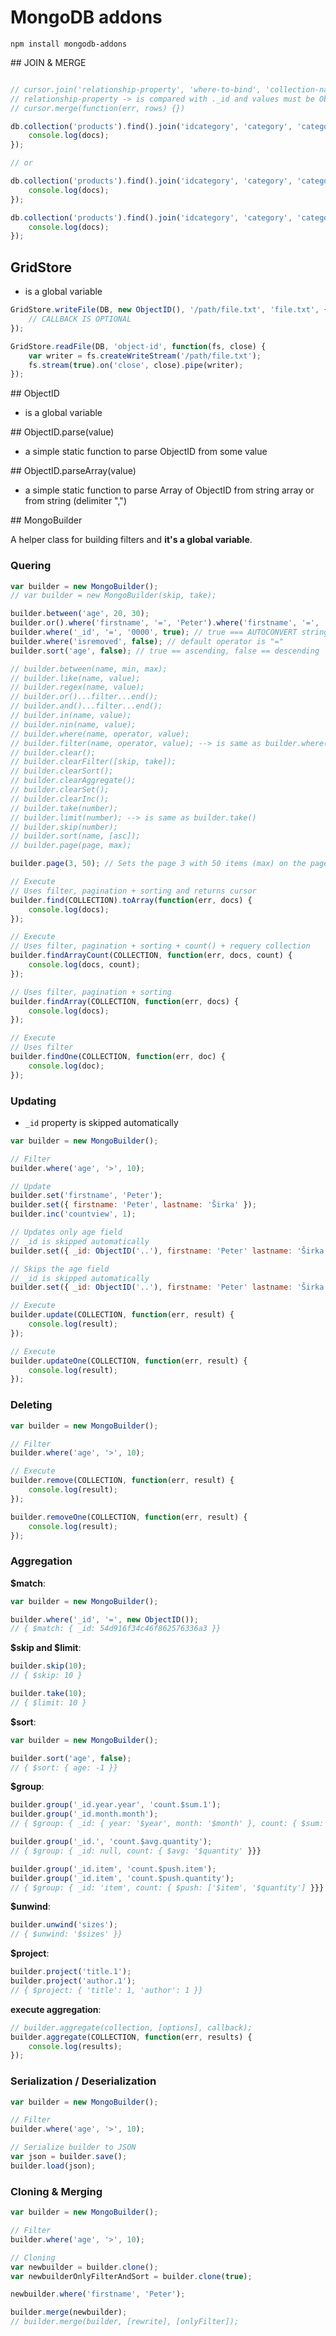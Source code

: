 # MongoDB addons

`npm install mongodb-addons`

## JOIN & MERGE

```js

// cursor.join('relationship-property', 'where-to-bind', 'collection-name', [fields], [additional-filter])
// relationship-property -> is compared with ._id and values must be ObjectId()
// cursor.merge(function(err, rows) {})

db.collection('products').find().join('idcategory', 'category', 'categories-collection').merge(function(err, docs) {
    console.log(docs);
});

// or

db.collection('products').find().join('idcategory', 'category', 'categories', { name: 1 }).merge(function(err, docs) {
    console.log(docs);
});

db.collection('products').find().join('idcategory', 'category', 'categories', { name: 1 }, { removed: false }).merge(function(err, docs) {
    console.log(docs);
});

```

## GridStore
- is a global variable

```javascript
GridStore.writeFile(DB, new ObjectID(), '/path/file.txt', 'file.txt', { 'ME':1 }, function(err) {
    // CALLBACK IS OPTIONAL
});
```

```javascript
GridStore.readFile(DB, 'object-id', function(fs, close) {
    var writer = fs.createWriteStream('/path/file.txt');
    fs.stream(true).on('close', close).pipe(writer);
});
```

## ObjectID
- is a global variable

## ObjectID.parse(value)
- a simple static function to parse ObjectID from some value

## ObjectID.parseArray(value)
- a simple static function to parse Array of ObjectID from string array or from string (delimiter ",")

## MongoBuilder

A helper class for building filters and __it's a global variable__.

### Quering

```javascript
var builder = new MongoBuilder();
// var builder = new MongoBuilder(skip, take);

builder.between('age', 20, 30);
builder.or().where('firstname', '=', 'Peter').where('firstname', '=', 'Jozef').end();
builder.where('_id', '=', '0000', true); // true === AUTOCONVERT string to ObjectID
builder.where('isremoved', false); // default operator is "="
builder.sort('age', false); // true == ascending, false == descending

// builder.between(name, min, max);
// builder.like(name, value);
// builder.regex(name, value);
// builder.or()...filter...end();
// builder.and()...filter...end();
// builder.in(name, value);
// builder.nin(name, value);
// builder.where(name, operator, value);
// builder.filter(name, operator, value); --> is same as builder.where()
// builder.clear();
// builder.clearFilter([skip, take]);
// builder.clearSort();
// builder.clearAggregate();
// builder.clearSet();
// builder.clearInc();
// builder.take(number);
// builder.limit(number); --> is same as builder.take()
// builder.skip(number);
// builder.sort(name, [asc]);
// builder.page(page, max);

builder.page(3, 50); // Sets the page 3 with 50 items (max) on the page

// Execute
// Uses filter, pagination + sorting and returns cursor
builder.find(COLLECTION).toArray(function(err, docs) {
    console.log(docs);
});

// Execute
// Uses filter, pagination + sorting + count() + requery collection
builder.findArrayCount(COLLECTION, function(err, docs, count) {
    console.log(docs, count);
});

// Uses filter, pagination + sorting
builder.findArray(COLLECTION, function(err, docs) {
    console.log(docs);
});

// Execute
// Uses filter
builder.findOne(COLLECTION, function(err, doc) {
    console.log(doc);
});
```

### Updating

- `_id` property is skipped automatically

```javascript
var builder = new MongoBuilder();

// Filter
builder.where('age', '>', 10);

// Update
builder.set('firstname', 'Peter');
builder.set({ firstname: 'Peter', lastname: 'Širka' });
builder.inc('countview', 1);

// Updates only age field
// _id is skipped automatically
builder.set({ _id: ObjectID('..'), firstname: 'Peter' lastname: 'Širka', age: 30 }, ['age']);

// Skips the age field
// _id is skipped automatically
builder.set({ _id: ObjectID('..'), firstname: 'Peter' lastname: 'Širka', age: 30 }, ['age'], true);

// Execute
builder.update(COLLECTION, function(err, result) {
    console.log(result);
});

// Execute
builder.updateOne(COLLECTION, function(err, result) {
    console.log(result);
});
```

### Deleting

```javascript
var builder = new MongoBuilder();

// Filter
builder.where('age', '>', 10);

// Execute
builder.remove(COLLECTION, function(err, result) {
    console.log(result);
});

builder.removeOne(COLLECTION, function(err, result) {
    console.log(result);
});
```

### Aggregation

__$match__:

```javascript
var builder = new MongoBuilder();

builder.where('_id', '=', new ObjectID());
// { $match: { _id: 54d916f34c46f862576336a3 }}
```

__$skip and $limit__:

```javascript
builder.skip(10);
// { $skip: 10 }

builder.take(10);
// { $limit: 10 }
```

__$sort__:

```javascript
var builder = new MongoBuilder();

builder.sort('age', false);
// { $sort: { age: -1 }}
```

__$group__:

```javascript
builder.group('_id.year.year', 'count.$sum.1');
builder.group('_id.month.month');
// { $group: { _id: { year: '$year', month: '$month' }, count: { $sum: 1 }}}

builder.group('_id.', 'count.$avg.quantity');
// { $group: { _id: null, count: { $avg: '$quantity' }}}

builder.group('_id.item', 'count.$push.item');
builder.group('_id.item', 'count.$push.quantity');
// { $group: { _id: 'item', count: { $push: ['$item', '$quantity'] }}}
```

__$unwind__:

```javascript
builder.unwind('sizes');
// { $unwind: '$sizes' }}
```

__$project__:

```javascript
builder.project('title.1');
builder.project('author.1');
// { $project: { 'title': 1, 'author': 1 }}
```

__execute aggregation__:

```javascript
// builder.aggregate(collection, [options], callback);
builder.aggregate(COLLECTION, function(err, results) {
    console.log(results);
});
```

### Serialization / Deserialization

```javascript
var builder = new MongoBuilder();

// Filter
builder.where('age', '>', 10);

// Serialize builder to JSON
var json = builder.save();
builder.load(json);
```

### Cloning & Merging

```javascript
var builder = new MongoBuilder();

// Filter
builder.where('age', '>', 10);

// Cloning
var newbuilder = builder.clone();
var newbuilderOnlyFilterAndSort = builder.clone(true);

newbuilder.where('firstname', 'Peter');

builder.merge(newbuilder);
// builder.merge(builder, [rewrite], [onlyFilter]);
```

